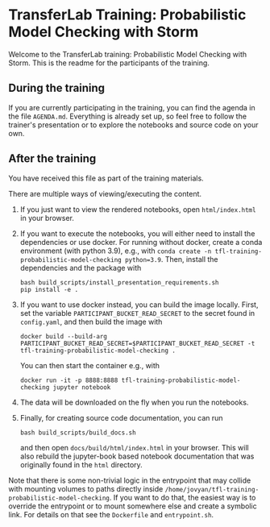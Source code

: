 # TransferLab Training: Probabilistic Model Checking with Storm

Welcome to the TransferLab training: Probabilistic Model Checking with Storm.
This is the readme for the participants of the training.

## During the training

If you are currently participating in the training, you can find the agenda
in the file `AGENDA.md`. Everything is already set up, so feel free
to follow the trainer's presentation or to explore the notebooks and
source code on your own.

## After the training

You have received this file as part of the training materials.

There are multiple ways of viewing/executing the content. 

1. If you just want to view the rendered notebooks, 
open `html/index.html` in your browser.
2. If you want to execute the notebooks, you will either need to
install the dependencies or use docker.
For running without docker, create a conda environment (with python 3.9),
e.g., with `conda create -n tfl-training-probabilistic-model-checking python=3.9`.
Then, install the dependencies and the package with
    ```shell
    bash build_scripts/install_presentation_requirements.sh
    pip install -e .
    ```

3. If you want to use docker instead, you can build the image locally.
First, set the variable `PARTICIPANT_BUCKET_READ_SECRET` to the secret found in
`config.yaml`, and then build the image with
    ```shell
    docker build --build-arg PARTICIPANT_BUCKET_READ_SECRET=$PARTICIPANT_BUCKET_READ_SECRET -t tfl-training-probabilistic-model-checking .
    ```
    You can then start the container e.g., with
    ```shell
    docker run -it -p 8888:8888 tfl-training-probabilistic-model-checking jupyter notebook
    ```
4. The data will be downloaded on the fly when you run the notebooks.
5. Finally, for creating source code documentation, you can run
    ```shell
    bash build_scripts/build_docs.sh
    ```
    and then open `docs/build/html/index.html` in your browser.
    This will also rebuild the jupyter-book based notebook documentation
    that was originally found in the `html` directory.

Note that there is some non-trivial logic in the entrypoint that may collide
with mounting volumes to paths directly inside 
`/home/jovyan/tfl-training-probabilistic-model-checking`. If you want to do that, 
the easiest way is to override the entrypoint or to mount somewhere else
and create a symbolic link. For details on that see the `Dockerfile` and
`entrypoint.sh`.